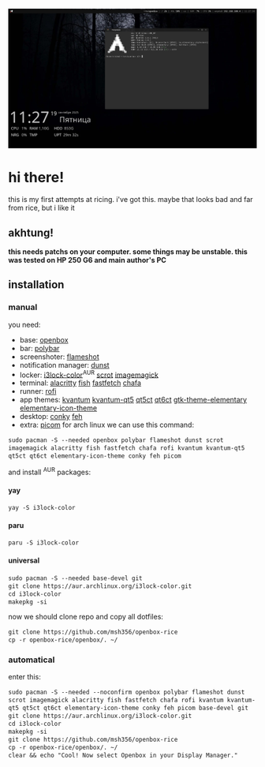 ![](assets/20250919_113406_openbox-screenshot.png)
# hi there!
this is my first attempts at ricing. i've got this. maybe that looks bad and far from rice, but i like it
## akhtung!
**this needs patchs on your computer. some things may be unstable. this was tested on HP 250 G6 and main author's PC**
## installation
### manual
you need:
* base: [openbox](https://archlinux.org/packages/extra/x86_64/openbox/)
* bar: [polybar](https://archlinux.org/packages/extra/x86_64/polybar)
* screenshoter: [flameshot](https://archlinux.org/packages/extra/x86_64/flameshot)
* notification manager: [dunst](https://archlinux.org/packages/extra/x86_64/dunst)
* locker: [i3lock-color](https://aur.archlinux.org/packages/i3lock-color)<sup>AUR</sup> [scrot](https://archlinux.org/packages/extra/x86_64/scrot) [imagemagick](https://archlinux.org/packages/extra/x86_64/imagemagick)
* terminal: [alacritty](https://archlinux.org/packages/extra/x86_64/alacritty) [fish](https://archlinux.org/packages/extra/x86_64/fish) [fastfetch](https://archlinux.org/packages/extra/x86_64/fastfetch) [chafa](https://archlinux.org/packages/extra/x86_64/chafa)
* runner: [rofi](https://archlinux.org/packages/extra/x86_64/rofi)
* app themes: [kvantum](https://archlinux.org/packages/extra/x86_64/kvantum) [kvantum-qt5](https://archlinux.org/packages/extra/x86_64/kvantum-qt5) [qt5ct](https://archlinux.org/packages/extra/x86_64/qt5ct) [qt6ct](https://archlinux.org/packages/extra/x86_64/qt6ct) [gtk-theme-elementary](https://archlinux.org/packages/extra/x86_64/gtk-theme-elementary) [elementary-icon-theme](https://archlinux.org/packages/extra/x86_64/elementary-icon-theme)
* desktop: [conky](https://archlinux.org/packages/extra/x86_64/conky) [feh](https://archlinux.org/packages/extra/x86_64/feh)
* extra: [picom](https://archlinux.org/packages/extra/x86_64/picom)
for arch linux we can use this command:
```shell
sudo pacman -S --needed openbox polybar flameshot dunst scrot imagemagick alacritty fish fastfetch chafa rofi kvantum kvantum-qt5 qt5ct qt6ct elementary-icon-theme conky feh picom
```
and install <sup>AUR</sup> packages:
#### yay
```shell
yay -S i3lock-color
```
#### paru
```shell
paru -S i3lock-color
```
#### universal
```shell
sudo pacman -S --needed base-devel git
git clone https://aur.archlinux.org/i3lock-color.git
cd i3lock-color
makepkg -si
```
now we should clone repo and copy all dotfiles:
```
git clone https://github.com/msh356/openbox-rice
cp -r openbox-rice/openbox/. ~/
```
### automatical
enter this:
```
sudo pacman -S --needed --noconfirm openbox polybar flameshot dunst scrot imagemagick alacritty fish fastfetch chafa rofi kvantum kvantum-qt5 qt5ct qt6ct elementary-icon-theme conky feh picom base-devel git
git clone https://aur.archlinux.org/i3lock-color.git
cd i3lock-color
makepkg -si
git clone https://github.com/msh356/openbox-rice
cp -r openbox-rice/openbox/. ~/
clear && echo "Cool! Now select Openbox in your Display Manager."
```